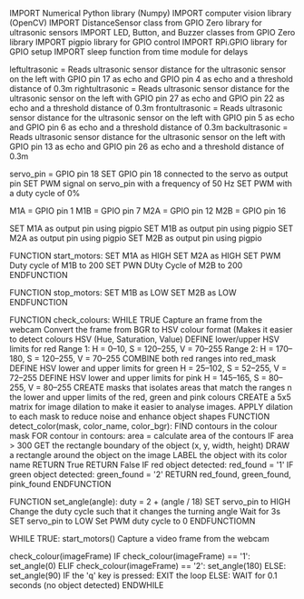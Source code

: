 IMPORT Numerical Python library (Numpy)
IMPORT computer vision library (OpenCV)
IMPORT DistanceSensor class from GPIO Zero library for ultrasonic sensors
IMPORT LED, Button, and Buzzer classes from GPIO Zero library
IMPORT pigpio library for GPIO control
IMPORT RPi.GPIO library for GPIO setup
IMPORT sleep function from time module for delays


leftultrasonic = Reads ultrasonic sensor distance for the ultrasonic sensor on the left with GPIO pin 17 as echo and GPIO pin 4 as echo and a threshold distance of 0.3m
rightultrasonic = Reads ultrasonic sensor distance for the ultrasonic sensor on the left with GPIO pin 27 as echo and GPIO pin 22 as echo and a threshold distance of 0.3m
frontultrasonic = Reads ultrasonic sensor distance for the ultrasonic sensor on the left with GPIO pin 5 as echo and GPIO pin 6 as echo and a threshold distance of 0.3m
backultrasonic = Reads ultrasonic sensor distance for the ultrasonic sensor on the left with GPIO pin 13 as echo and GPIO pin 26 as echo and a threshold distance of 0.3m

servo_pin = GPIO pin 18
SET GPIO pin 18 connected to the servo as output pin
SET PWM signal on servo_pin with a frequency of 50 Hz 
SET PWM with a duty cycle of 0%

M1A = GPIO pin 1
M1B = GPIO pin 7
M2A = GPIO pin 12 
M2B = GPIO pin 16

SET M1A as output pin using pigpio
SET M1B as output pin using pigpio
SET M2A as output pin using pigpio
SET M2B as output pin using pigpio

FUNCTION start_motors:
  SET M1A as HIGH
  SET M2A as HIGH
  SET PWM Duty cycle of M1B to 200 
  SET PWN DUty Cycle of M2B to 200
ENDFUNCTION

FUNCTION stop_motors:
  SET M1B as LOW
  SET M2B as LOW
ENDFUNCTION

FUNCTION check_colours:
  WHILE TRUE
    Capture an frame from the webcam
    Convert the frame from BGR to HSV colour format (Makes it easier to detect colours HSV (Hue, Saturation, Value)
    DEFINE lower/upper HSV limits for red
      Range 1: H = 0–10, S = 120–255, V = 70–255
      Range 2: H = 170–180, S = 120–255, V = 70–255
    COMBINE both red ranges into red_mask
    DEFINE HSV lower and upper limits for green
      H = 25–102, S = 52–255, V = 72–255
    DEFINE HSV lower and upper limits for pink
      H = 145–165, S = 80–255, V = 80–255
    CREATE masks that isolates areas that match the ranges n the lower and upper limits of the red, green and pink colours 
    CREATE a 5x5 matrix for image dilation to make it easier to analyse images.
    APPLY dilation to each mask to reduce noise and enhance object shapes
    FUNCTION detect_color(mask, color_name, color_bgr):
      FIND contours in the colour mask
      FOR contour in contours:
        area = calculate area of the contours
        IF area > 300
          GET the rectangle boundary of the object (x, y, width, height)
          DRAW a rectangle around the object on the image
          LABEL the object with its color name
          RETURN True 
      RETURN False
      IF red object detected:
        red_found = '1'
      IF green object detected:
        green_found = '2'
  RETURN red_found, green_found, pink_found
ENDFUNCTION

FUNCTION set_angle(angle):
  duty = 2 + (angle / 18)
  SET servo_pin to HIGH
  Change the duty cycle such that it changes the turning angle
  Wait for 3s
  SET servo_pin to LOW
  Set PWM duty cycle to 0
ENDFUNCTIOMN

WHILE TRUE:
  start_motors()
  Capture a video frame from the webcam
  
  check_colour(imageFrame)
    IF check_colour(imageFrame) == '1':
      set_angle(0)
    ELIF check_colour(imageFrame) == '2':
      set_angle(180)
    ELSE:
      set_angle(90)
    IF the 'q' key is pressed:
              EXIT the loop
  ELSE:
      WAIT for 0.1 seconds (no object detected)
  ENDWHILE
  

    
    




